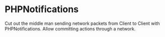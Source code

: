 # PHPNotifications
Cut out the middle man sending network packets from Client to Client with PHPNotifications. Allow committing actions through a network.
